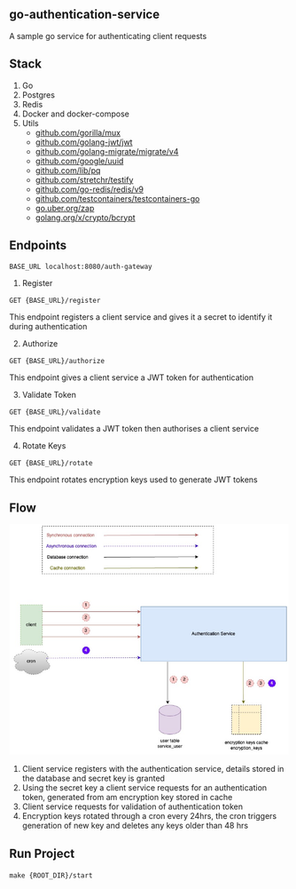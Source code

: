 ## go-authentication-service

A sample go service for authenticating client requests 

## Stack
1. Go
2. Postgres
3. Redis
4. Docker and docker-compose
5. Utils
   *  [github.com/gorilla/mux](https://github.com/gorilla/mux)
   *  [github.com/golang-jwt/jwt](https://github.com/golang-jwt/jwt)
   *  [github.com/golang-migrate/migrate/v4](https://github.com/golang-migrate/migrate)
   *  [github.com/google/uuid](https://github.com/google/uuid)
   *  [github.com/lib/pq](https://github.com/lib/pq)
   *  [github.com/stretchr/testify](https://github.com/stretchr/testify)
   *  [github.com/go-redis/redis/v9](https://github.com/go-redis/redis)
   *  [github.com/testcontainers/testcontainers-go](https://github.com/testcontainers/testcontainers-go)
   *  [go.uber.org/zap](https://go.uber.org/zap)
   *  [ golang.org/x/crypto/bcrypt](https://golang.org/x/crypto/bcrypt)

## Endpoints
```http
BASE_URL localhost:8080/auth-gateway
```

1. Register
```http
GET {BASE_URL}/register
```
This endpoint registers a client service and gives it a secret to identify it during authentication

2. Authorize
```http
GET {BASE_URL}/authorize
```
This endpoint gives a client service a JWT token for authentication

3. Validate Token
```http
GET {BASE_URL}/validate
```
This endpoint validates a JWT token then authorises a client service

4. Rotate Keys
```http
GET {BASE_URL}/rotate
```
This endpoint rotates encryption keys used to generate JWT tokens

## Flow
![](go-auth.jpg)

1. Client service registers with the authentication service, details stored in the database and secret key is granted
2. Using the secret key a client service requests for an authentication token, generated from am encryption key stored in cache
3. Client service requests for validation of authentication token
4. Encryption keys rotated through a cron every 24hrs, the cron triggers generation of new key and deletes any keys older than 48 hrs

## Run Project
`make {ROOT_DIR}/start`
